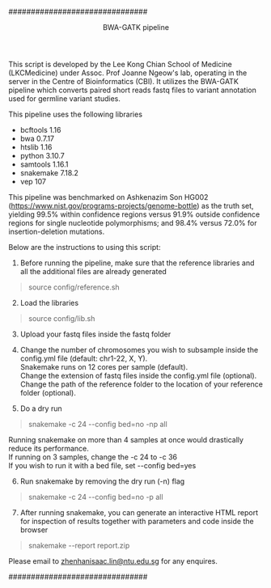 ###############################

<header>BWA-GATK pipeline</header>

This script is developed by the Lee Kong Chian School of Medicine (LKCMedicine) under Assoc. Prof Joanne Ngeow's lab, operating in the server in the Centre of Bioinformatics (CBI). It utilizes the BWA-GATK pipeline which converts paired short reads fastq files to variant annotation used for germline variant studies.

This pipeline uses the following libraries
- bcftools 1.16
- bwa 0.7.17
- htslib 1.16
- python 3.10.7
- samtools 1.16.1
- snakemake 7.18.2
- vep 107

This pipeline was benchmarked on Ashkenazim Son HG002 (https://www.nist.gov/programs-projects/genome-bottle) as the truth set, yielding 99.5% within confidence regions versus 91.9% outside confidence regions for single nucleotide polymorphisms; and 98.4% versus 72.0% for insertion-deletion mutations.

Below are the instructions to using this script:

1. Before running the pipeline, make sure that the reference libraries and all the additional files are already generated
> source config/reference.sh

2. Load the libraries
> source config/lib.sh

3. Upload your fastq files inside the fastq folder

4. Change the number of chromosomes you wish to subsample inside the config.yml file (default: chr1-22, X, Y).   
Snakemake runs on 12 cores per sample (default).  
Change the extension of fastq files inside the config.yml file (optional).  
Change the path of the reference folder to the location of your reference folder (optional).  

5. Do a dry run
> snakemake -c 24 --config bed=no -np all  

Running snakemake on more than 4 samples at once would drastically reduce its performance.  
If running on 3 samples, change the -c 24 to -c 36  
If you wish to run it with a bed file, set --config bed=yes  

6. Run snakemake by removing the dry run (-n) flag
> snakemake -c 24 --config bed=no -p all

7. After running snakemake, you can generate an interactive HTML report for inspection of results together with parameters and code inside the browser
> snakemake --report report.zip

Please email to zhenhanisaac.lin@ntu.edu.sg for any enquires.

###############################
